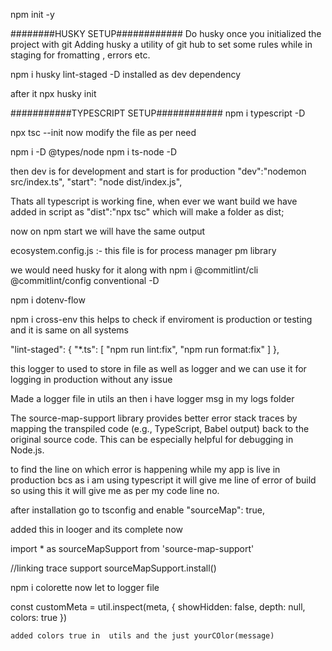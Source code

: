 npm init -y

########HUSKY SETUP############
Do husky once you initialized the project with git
Adding husky a utility of git hub to set some rules while in staging for fromatting , errors etc.

npm i husky lint-staged -D installed as dev dependency

after it npx husky init

###########TYPESCRIPT SETUP############
npm i typescript -D

 <!-- we have to instalize ts.config.json  -->

npx tsc --init
now modify the file as per need

 <!-- Need types for node js -->

npm i -D @types/node
npm i ts-node -D

then dev is for development and start is for production
"dev":"nodemon src/index.ts",
"start": "node dist/index.js",

Thats all typescript is working fine, when ever we want build we have added in script as "dist":"npx tsc" which will make a folder as dist;

now on npm start we will have the same output

<!-- NOW folders for mvc architecture -->

ecosystem.config.js :- this file is for process manager pm library

<!-- NOW SETTING UP  COMMIT LINT TO FORCE PROPER COMMIT MESSAGE-->

we would need husky for it along with npm i @commitlint/cli @commitlint/config conventional -D

<!-- DOTENV -->

npm i dotenv-flow

npm i cross-env this helps to check if enviroment is production or testing and it is same on all systems

<!-- Prettier and eslint check before commiting code -->

"lint-staged": {
"\*.ts": [
"npm run lint:fix",
"npm run format:fix"
]
},

 <!-- npm i winston -->

this logger to used to store in file as well as logger
and we can use it for logging in production without any issue

Made a logger file in utils an then i have logger msg in my logs folder

<!--npm i source-map-support   -->

The source-map-support library provides better error stack traces by mapping the transpiled code (e.g., TypeScript, Babel output) back to the original source code. This can be especially helpful for debugging in Node.js.

to find the line on which error is happening while my app is live in production bcs as i am using typescript it will give me line of error of build so using this it will give me as per my code line no.

after installation go to tsconfig and enable "sourceMap": true,

added this in looger and its complete now

import \* as sourceMapSupport from 'source-map-support'

//linking trace support
sourceMapSupport.install()

<!-- COLORFUL TERMINAL  -->

npm i colorette
now let to logger file

const customMeta = util.inspect(meta, {
showHidden: false,
depth: null,
colors: true
})

    added colors true in  utils and the just yourCOlor(message)

<!-- DB -->
